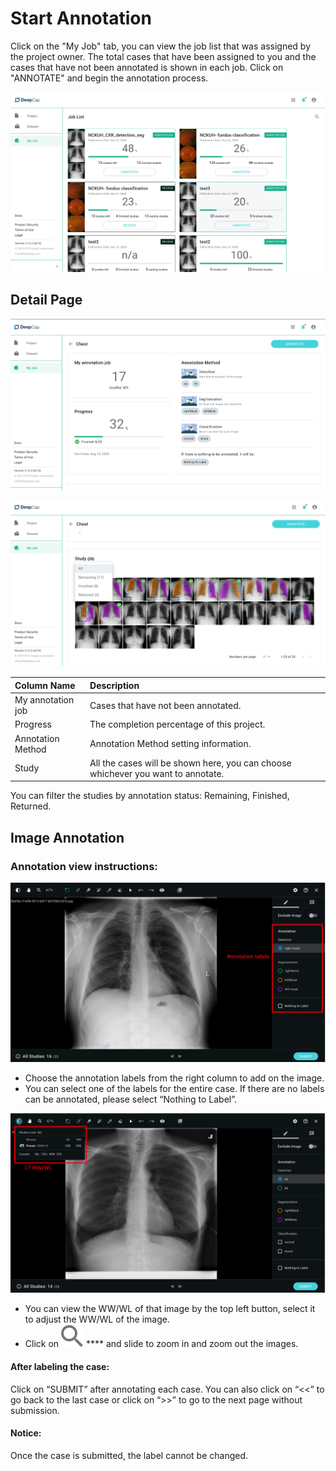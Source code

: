 # Start Annotation

Click on the "My Job" tab,  you can view the job list that was assigned by the project owner. The total cases that have been assigned to you and the cases that have not been annotated is shown in each job. Click on "ANNOTATE" and begin the annotation process. 

![](../.gitbook/assets/my-job.png)

## Detail Page

![](../.gitbook/assets/detail-page-.png)

![](../.gitbook/assets/detail-page-2.png)

| Column Name  | Description |
| :--- | :--- |
| My annotation job | Cases that have not been annotated.  |
| Progress | The completion percentage of this project. |
| Annotation Method  | Annotation Method setting information. |
| Study | All the cases will be shown here, you can choose whichever you want to annotate.  |

You can filter the studies by annotation status: Remaining, Finished, Returned. 

## Image Annotation

### Annotation view instructions: 

![](../.gitbook/assets/annotation-labels.png)

* Choose the annotation labels from the right column to add on the image.
* You can select one of the labels for the entire case. If there are no labels can be annotated, please select “Nothing to Label”. 

![](../.gitbook/assets/ww-wl.png)

* You can view the WW/WL of that image by the top left button, select it to adjust the WW/WL of the image. 
* Click on ![](../.gitbook/assets/filled-copy-2-1-.svg) **** and slide to zoom in and zoom out the images. 



#### After labeling the case: 

Click on “SUBMIT” after annotating each case. You can also click on “&lt;&lt;” to go back to the last case or click on “&gt;&gt;” to go to the next page without submission.

#### Notice: 

Once the case is submitted, the label cannot be changed.



